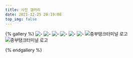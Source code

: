 ```yaml
---
title: 사진 갤러리
date: 2021-12-25 20:19:08
top_img: false
---
```


{% gallery %}
![-](/img/KakaoTalk_Photo_2021-12-26-09-12-02.jpeg)
![-](/img/KakaoTalk_Photo_2021-12-26-04-07-07-1.jpeg)
![-](/img/KakaoTalk_Photo_2021-12-26-04-07-07-2.jpeg)
![-](/img/KakaoTalk_Photo_2021-12-26-04-07-07-3.jpeg)
![-](/img/KakaoTalk_Photo_2021-12-26-04-07-07-4.jpeg)
![-](/img/KakaoTalk_Photo_2021-12-26-04-07-07-5.jpeg)
![중부탱크터미널 로고](/img/jbtank-logo-wide-bg.png)
![중부탱크터미널 로고](/img/jbtank-logo-square.png)

{% endgallery %}


<style>
#article-container img {
  border: 1px solid #eee;
}
</style>
